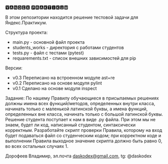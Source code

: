 🆈🅰🅽🅳🅴🆇
🅿🆁🅰🅺🆃🅸🅺🆄🅼

В этом репозитории находится решение тестовой задачи для Яндекс.Практикум.

Структура проекта:
- main.py - основной файл проекта
- students_works - директория с работами студентов
- tests.py - файл с тестами (pytest)
- requarements.txt - список внешних зависимостей для pip

Версии:

- v0.3 Переписано на встроенном модуле ast+re
- v0.2 Переписано на основе модуля pylint
- v0.1 Сделано на основе модуля inspect

Задание:
По нашему Правилу обучающиеся в присылаемых решениях должны имена всех
функций/методов, определенных внутри класса, начинать только с маленькой
латинской буквы, а имена функций, определенных вне класса, начинать только с
большой латинской буквы. Решение студента поступает к нам в виде .py файла.
При этом мы не знаем, будет ли код, написанный студентом, синтаксически
корректным. Разработайте скрипт проверки Правила, которому на вход будет
подаваться файл со студенческим кодом; при корректном коде и выполнении
Правила выходное значение скрипта должно быть равно 0, во всех остальных
случаях 1.

Дорофеев Владимир, эл.почта daskodex@gmail.com, tg: @daskodex